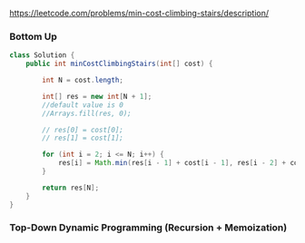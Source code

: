https://leetcode.com/problems/min-cost-climbing-stairs/description/

### Bottom Up

```java
class Solution {
    public int minCostClimbingStairs(int[] cost) {

        int N = cost.length;

        int[] res = new int[N + 1];
        //default value is 0
        //Arrays.fill(res, 0);

        // res[0] = cost[0];
        // res[1] = cost[1];

        for (int i = 2; i <= N; i++) {
            res[i] = Math.min(res[i - 1] + cost[i - 1], res[i - 2] + cost[i - 2]);
        }

        return res[N];
    }
}
```

### Top-Down Dynamic Programming (Recursion + Memoization)